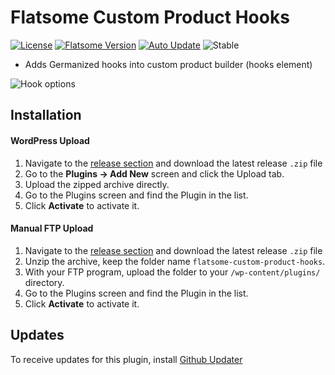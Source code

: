 # Flatsome Custom Product Hooks 
[![License](https://img.shields.io/badge/license-GPL--3.0--or--later-blue.svg)](https://github.com/JimmyAppelt/flatsome-custom-product-hooks/blob/master/LICENSE)
[![Flatsome Version](https://img.shields.io/badge/flatsome->=%203.6-blue.svg)](https://themeforest.net/item/flatsome-multipurpose-responsive-woocommerce-theme/5484319)
[![Auto Update](https://img.shields.io/badge/updates-GitHub%20Updater-brightgreen.svg)](https://github.com/afragen/github-updater/wiki/General-Usage)
![Stable](https://img.shields.io/badge/stable-release/1.0-brightgreen.svg)


- Adds Germanized hooks into custom product builder (hooks element)

![Hook options](https://i.imgur.com/wF2JcFu.png)

## Installation

#### WordPress Upload

1. Navigate to the [release section](https://github.com/JimmyAppelt/flatsome-custom-product-hooks/releases) and download the latest release `.zip` file
2. Go to the **Plugins → Add New** screen and click the Upload tab.
3. Upload the zipped archive directly.
4. Go to the Plugins screen and find the Plugin in the list.
5. Click **Activate** to activate it.

#### Manual FTP Upload

1. Navigate to the [release section](https://github.com/JimmyAppelt/flatsome-custom-product-hooks/releases) and download the latest release `.zip` file
2. Unzip the archive, keep the folder name `flatsome-custom-product-hooks`.
3. With your FTP program, upload the folder to your `/wp-content/plugins/` directory.
4. Go to the Plugins screen and find the Plugin in the list.
5. Click **Activate** to activate it.

## Updates

To receive updates for this plugin, install <a href="https://github.com/afragen/github-updater/wiki/General-Usage" target="blank">Github Updater</a>

